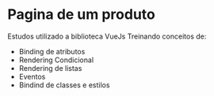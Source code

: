 # Pagina de um produto

Estudos utilizado a biblioteca VueJs
Treinando conceitos de:
* Binding de atributos
* Rendering Condicional
* Rendering de listas
* Eventos
* Bindind de classes e estilos 



